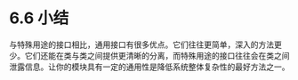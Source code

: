 # 6.6 小结

与特殊用途的接口相比，通用接口有很多优点。它们往往更简单，深入的方法更少。它们还能在类与类之间提供更清晰的分离，而特殊用途的接口往往会在类之间泄露信息。让你的模块具有一定的通用性是降低系统整体复杂性的最好方法之一。
